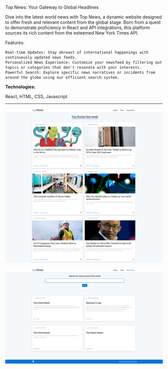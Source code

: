 Top News: Your Gateway to Global Headlines

Dive into the latest world news with Top News, a dynamic website designed to offer fresh and relevant content from the global stage. Born from a quest to demonstrate proficiency in React and API integrations, this platform sources its rich content from the esteemed New York Times API.

Features:

    Real-time Updates: Stay abreast of international happenings with continuously updated news feeds.
    Personalized News Experience: Customize your newsfeed by filtering out topics or categories that don't resonate with your interests.
    Powerful Search: Explore specific news narratives or incidents from around the globe using our efficient search system.

<b>Technologies: </b>
<p>React, HTML, CSS, Javascript</p>

<hr>

![My Image](!screenshots/home.png)

![My Image](!screenshots/search.png)
